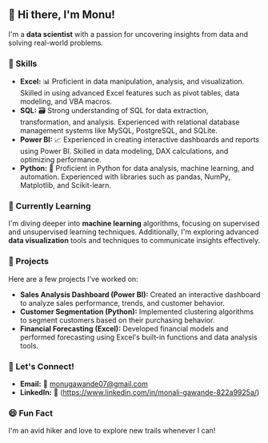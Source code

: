 ## 👋 Hi there, I'm Monu!

I'm a **data scientist** with a passion for uncovering insights from data and solving real-world problems.

### 💼 Skills
- **Excel:** 📊 Proficient in data manipulation, analysis, and visualization. Skilled in using advanced Excel features such as pivot tables, data modeling, and VBA macros.
- **SQL:** 🗃️ Strong understanding of SQL for data extraction, transformation, and analysis. Experienced with relational database management systems like MySQL, PostgreSQL, and SQLite.
- **Power BI:** 📈 Experienced in creating interactive dashboards and reports using Power BI. Skilled in data modeling, DAX calculations, and optimizing performance.
- **Python:** 🐍 Proficient in Python for data analysis, machine learning, and automation. Experienced with libraries such as pandas, NumPy, Matplotlib, and Scikit-learn.

### 🌱 Currently Learning
I'm diving deeper into **machine learning** algorithms, focusing on supervised and unsupervised learning techniques. Additionally, I'm exploring advanced **data visualization** tools and techniques to communicate insights effectively.

### 📂 Projects
Here are a few projects I've worked on:
- **Sales Analysis Dashboard (Power BI):** Created an interactive dashboard to analyze sales performance, trends, and customer behavior.
- **Customer Segmentation (Python):** Implemented clustering algorithms to segment customers based on their purchasing behavior.
- **Financial Forecasting (Excel):** Developed financial models and performed forecasting using Excel's built-in functions and data analysis tools.

### 💬 Let's Connect!
- **Email:** 📧 [monugawande07@gmail.com](mailto:monugawande07@gmail.com)
- **LinkedIn:** 🔗 (https://www.linkedin.com/in/monali-gawande-822a9925a/)

### 😄 Fun Fact
I'm an avid hiker and love to explore new trails whenever I can!

<!---
monu-890/monu-890 is a ✨ special ✨ repository because its `README.md` (this file) appears on your GitHub profile.
You can click the Preview link to take a look at your changes.
--->
